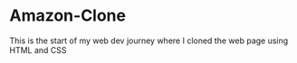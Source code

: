 # Amazon-Clone
This is the start of my web dev journey where I cloned the web page using HTML and CSS
